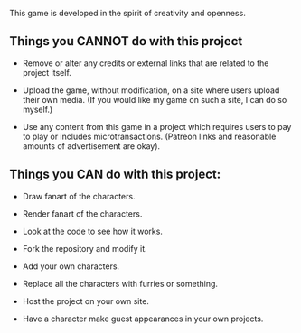 This game is developed in the spirit of creativity and openness.

## Things you CANNOT do with this project

* Remove or alter any credits or external links that are related to the project itself.

* Upload the game, without modification, on a site where users upload their own media. (If you would like my game on such a site, I can do so myself.)

* Use any content from this game in a project which requires users to pay to play or includes microtransactions. (Patreon links and reasonable amounts of advertisement are okay).

## Things you CAN do with this project:

* Draw fanart of the characters.

* Render fanart of the characters.

* Look at the code to see how it works.

* Fork the repository and modify it.
 * Add your own characters.
 * Replace all the characters with furries or something.

* Host the project on your own site.

* Have a character make guest appearances in your own projects.
